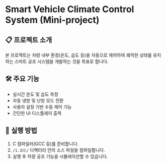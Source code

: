 # Smart Vehicle Climate Control System (Mini-project)

## 📋 프로젝트 소개
본 프로젝트는 차량 내부 환경(온도, 습도 등)을 자동으로 제어하여 쾌적한 상태를 유지하는 스마트 공조 시스템을 개발하는 것을 목표로 합니다.

## 🛠 주요 기능
- 실시간 온도 및 습도 측정
- 자동 냉방 및 난방 모드 전환
- 사용자 설정 기반 수동 제어 기능
- 간단한 UI 디스플레이 출력

## 🚀 실행 방법
1. C 컴파일러(GCC 등)를 준비합니다.
2. `/1.코드/` 디렉터리 안의 소스 파일을 컴파일합니다.
3. 실행 후 차량 공조 기능을 시뮬레이션할 수 있습니다.
